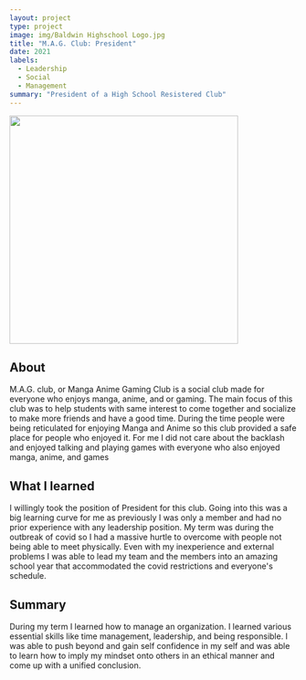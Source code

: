 ```yaml
---
layout: project
type: project
image: img/Baldwin Highschool Logo.jpg
title: "M.A.G. Club: President"
date: 2021
labels:
  - Leadership
  - Social
  - Management
summary: "President of a High School Resistered Club"
---
```


<img width="400px" class="rounded float-start pe-4" src="..img/Baldwin Highschool Logo.jpg">

## About

M.A.G. club, or Manga Anime Gaming Club is a social club made for everyone who enjoys manga, anime, and or gaming. The main focus of this club was to help students with same interest to come together and socialize to make more friends and have a good time. During the time people were being reticulated for enjoying Manga and Anime so this club provided a safe place for people who enjoyed it. For me I did not care about the backlash and enjoyed talking and playing games with everyone who also enjoyed manga, anime, and games 

## What I learned

I willingly took the position of President for this club. Going into this was a big learning curve for me as previously I was only a member and had no prior experience with any leadership position. My term was during the outbreak of covid so I had a massive hurtle to overcome with people not being able to meet physically. Even with my inexperience and external problems I was able to lead my team and the members into an amazing school year that accommodated the covid restrictions and everyone's schedule. 

## Summary

During my term I learned how to manage an organization. I learned various essential skills like time management, leadership, and being responsible. I was able to push beyond and gain self confidence in my self and was able to learn how to imply my mindset onto others in an ethical manner and come up with a unified conclusion.



